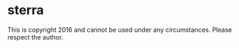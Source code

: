 # sterra
This is copyright 2016 and cannot be used under any circumstances.  Please respect the author.
